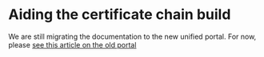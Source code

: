 ﻿# Aiding the certificate chain build

We are still migrating the documentation to the new unified portal. For now, please
[see this article on the old portal](http://pki.lacunasoftware.com/Help/html/9353d35e-9902-4cdc-bcfe-89b0b1fa53a6.htm)
